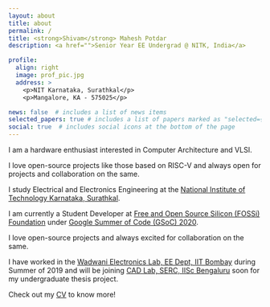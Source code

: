 ```yaml
---
layout: about
title: about
permalink: /
title: <strong>Shivam</strong> Mahesh Potdar
description: <a href="">Senior Year EE Undergrad @ NITK, India</a>

profile:
  align: right
  image: prof_pic.jpg
  address: >
    <p>NIT Karnataka, Surathkal</p>
    <p>Mangalore, KA - 575025</p>

news: false  # includes a list of news items
selected_papers: true # includes a list of papers marked as "selected={true}"
social: true  # includes social icons at the bottom of the page
---
```


I am a hardware enthusiast interested in Computer Architecture and VLSI.

I love open-source projects like those based on RISC-V and always open for projects and collaboration on the same.

I study Electrical and Electronics Engineering at the [National Institute of Technology Karnataka, Surathkal](https://www.nitk.ac.in/).

I am currently a Student Developer at [Free and Open Source Silicon (FOSSi) Foundation](https://fossi-foundation.org) under [Google Summer of Code (GSoC) 2020](https://summerofcode.withgoogle.com).

I love open-source projects and always excited for collaboration on the same.

I have worked in the [Wadwani Electronics Lab, EE Dept, IIT Bombay](https://www.ee.iitb.ac.in/~wel_iitb/) during Summer of 2019 and will be joining [CAD Lab, SERC, IISc Bengaluru](http://cadl.iisc.ernet.in/) soon for my undergraduate thesis project.

Check out my [CV](/assets/pdf/CV_Shivam_Potdar_NITK.pdf) to know more!
